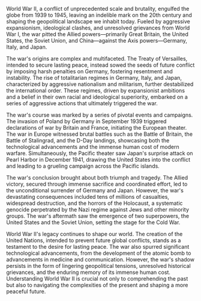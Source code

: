 World War II, a conflict of unprecedented scale and brutality, engulfed the globe from 1939 to 1945, leaving an indelible mark on the 20th century and shaping the geopolitical landscape we inhabit today.  Fueled by aggressive expansionism, ideological clashes, and unresolved grievances from World War I, the war pitted the Allied powers—primarily Great Britain, the United States, the Soviet Union, and China—against the Axis powers—Germany, Italy, and Japan.

The war's origins are complex and multifaceted.  The Treaty of Versailles, intended to secure lasting peace, instead sowed the seeds of future conflict by imposing harsh penalties on Germany, fostering resentment and instability.  The rise of totalitarian regimes in Germany, Italy, and Japan, characterized by aggressive nationalism and militarism, further destabilized the international order.  These regimes, driven by expansionist ambitions and a belief in their own racial and ideological superiority, embarked on a series of aggressive actions that ultimately triggered the war.

The war's course was marked by a series of pivotal events and campaigns.  The invasion of Poland by Germany in September 1939 triggered declarations of war by Britain and France, initiating the European theater.  The war in Europe witnessed brutal battles such as the Battle of Britain, the Battle of Stalingrad, and the D-Day landings, showcasing both the technological advancements and the immense human cost of modern warfare.  Simultaneously, the Pacific theater saw Japan's surprise attack on Pearl Harbor in December 1941, drawing the United States into the conflict and leading to a grueling campaign across the Pacific islands.

The war's conclusion brought about both triumph and tragedy.  The Allied victory, secured through immense sacrifice and coordinated effort, led to the unconditional surrender of Germany and Japan.  However, the war's devastating consequences included tens of millions of casualties, widespread destruction, and the horrors of the Holocaust, a systematic genocide perpetrated by the Nazi regime against Jews and other minority groups.  The war's aftermath saw the emergence of two superpowers, the United States and the Soviet Union, setting the stage for the Cold War.

World War II's legacy continues to shape our world.  The creation of the United Nations, intended to prevent future global conflicts, stands as a testament to the desire for lasting peace.  The war also spurred significant technological advancements, from the development of the atomic bomb to advancements in medicine and communication.  However, the war's shadow persists in the form of lingering geopolitical tensions, unresolved historical grievances, and the enduring memory of its immense human cost.  Understanding World War II is crucial not only to comprehending the past but also to navigating the complexities of the present and shaping a more peaceful future.